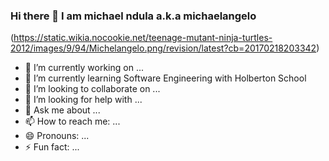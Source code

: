 ### Hi there 👋 I am michael ndula a.k.a michaelangelo

(https://static.wikia.nocookie.net/teenage-mutant-ninja-turtles-2012/images/9/94/Michelangelo.png/revision/latest?cb=20170218203342)


- 🔭 I’m currently working on ...
- 🌱 I’m currently learning Software Engineering with Holberton School
- 👯 I’m looking to collaborate on ...
- 🤔 I’m looking for help with ...
- 💬 Ask me about ...
- 📫 How to reach me: ...
- 😄 Pronouns: ...
- ⚡ Fun fact: ...


